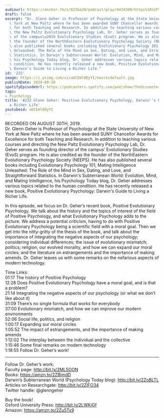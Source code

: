 ```yaml
---
audiourl: https://anchor.fm/s/822ba20/podcast/play/4434309/https%3A%2F%2Fd3ctxlq1ktw2nl.cloudfront.net%2Fproduction%2F2019-7-30%2F22138507-44100-2-a5cffd9d132c9.m4a
draft: false
excerpt: "Dr. Glenn Geher is Professor of Psychology at the State University of New\
  \ York at New Paltz where he has been awarded SUNY Chancellor Awards for Excellence\
  \ for both Teaching and Research. In addition to teaching various courses and directing\
  \ the New Paltz Evolutionary Psychology Lab, Dr. Geher serves as founding director\
  \ of the campus\u2019 Evolutionary Studies (EvoS) program. He is also credited as\
  \ the founder of the NorthEastern Evolutionary Psychology Society (NEEPS). He has\
  \ also published several books including Evolutionary Psychology 101, Mating Intelligence\
  \ Unleashed: The Role of the Mind in Sex, Dating, and Love, and Straightforward\
  \ Statistics. In Darwin's Subterranean World: Evolution, Mind, and Mating Intelligence,\
  \ his Psychology Today blog, Dr. Geher addresses various topics related to the human\
  \ condition. He has recently released a new book, Positive Evolutionary Psychology:\
  \ Darwin's Guide to Living a Richer Life."
id: '232'
image: https://i.ytimg.com/vi/aUCEml0DyYI/maxresdefault.jpg
publishDate: 2019-09-20
spotifyEpisodeUrl: https://podcasters.spotify.com/pod/show/thedissenter/episodes/232-Glenn-Geher-Positive-Evolutionary-Psychology--Darwins-Guide-to-Living-a-Richer-Life-e55qu5
tags:
- Psychology
title: '#232 Glenn Geher: Positive Evolutionary Psychology, Darwin''s Guide to Living
  a Richer Life'
youtubeid: aUCEml0DyYI
---
```

<div class="timelinks">

RECORDED ON AUGUST 30TH, 2019.  
Dr. Glenn Geher is Professor of Psychology at the State University of New York at New Paltz where he has been awarded SUNY Chancellor Awards for Excellence for both Teaching and Research. In addition to teaching various courses and directing the New Paltz Evolutionary Psychology Lab, Dr. Geher serves as founding director of the campus’ Evolutionary Studies (EvoS) program. He is also credited as the founder of the NorthEastern Evolutionary Psychology Society (NEEPS). He has also published several books including Evolutionary Psychology 101, Mating Intelligence Unleashed: The Role of the Mind in Sex, Dating, and Love, and Straightforward Statistics. In Darwin's Subterranean World: Evolution, Mind, and Mating Intelligence, his Psychology Today blog, Dr. Geher addresses various topics related to the human condition. He has recently released a new book, Positive Evolutionary Psychology: Darwin's Guide to Living a Richer Life.

In this episode, we focus on Dr. Geher’s recent book, Positive Evolutionary Psychology. We talk about the history and the topics of interest of the field of Positive Psychology, and what Evolutionary Psychology adds to the picture. We address a potential criticism, having to do with Positive Evolutionary Psychology being a scientific field with a moral goal. Then we get into the nitty-gritty of the thesis of the book, and talk about the importance of integrating the negative aspects of our psychology; considering individual differences; the issue of evolutionary mismatch; politics; religion; our evolved morality, and how we can expand our moral circles; and the literature on estrangements and the importance of making amends. Dr. Geher leaves us with some remarks on the nefarious aspects of modern technology. 

Time Links:  
<time>01:17</time> The history of Positive Psychology  
<time>12:28</time> Does Positive Evolutionary Psychology have a moral goal, and is that a problem?  
<time>21:14</time> Integrating the negative aspects of our psychology (or what we don’t like about it)  
<time>31:09</time> There’s no single formula that works for everybody  
<time>37:00</time> Evolutionary mismatch, and how we can improve our modern environments  
<time>52:06</time> Social life, politics, and religion  
<time>1:00:17</time> Expanding our moral circles  
<time>1:05:52</time> The impact of estrangements, and the importance of making amends   
<time>1:12:02</time> The interplay between the individual and the collective  
<time>1:15:46</time> Some final remarks on modern technology  
<time>1:18:55</time> Follow Dr. Geher’s work!

---

Follow Dr. Geher’s work:  
Faculty page: http://bit.ly/2ML5OON  
Books: https://amzn.to/2ZBimdD  
Darwin’s Subterranean World (Psychology Today blog): http://bit.ly/2ZoBLTL  
Articles on Researchgate: http://bit.ly/2ZlFO34  
Twitter handle: @glenngeher

Buy the book!  
Oxford University Press: http://bit.ly/2LWKiGf  
Amazon: https://amzn.to/2Zu5Tx9
</div>

